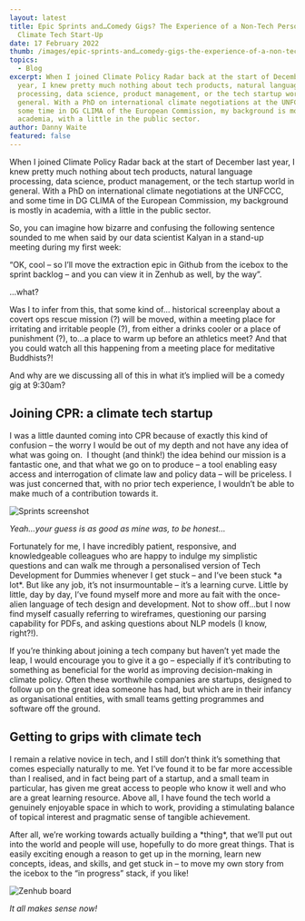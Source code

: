 ```yaml
---
layout: latest
title: Epic Sprints and…Comedy Gigs? The Experience of a Non-Tech Person in a
  Climate Tech Start-Up
date: 17 February 2022
thumb: /images/epic-sprints-and…comedy-gigs-the-experience-of-a-non-tech-person-in-a-tech-start-up/blogimage.jpg
topics:
  - Blog
excerpt: When I joined Climate Policy Radar back at the start of December last
  year, I knew pretty much nothing about tech products, natural language
  processing, data science, product management, or the tech startup world in
  general. With a PhD on international climate negotiations at the UNFCCC, and
  some time in DG CLIMA of the European Commission, my background is mostly in
  academia, with a little in the public sector.
author: Danny Waite
featured: false
---
```

When I joined Climate Policy Radar back at the start of December last year, I knew pretty much nothing about tech products, natural language processing, data science, product management, or the tech startup world in general. With a PhD on international climate negotiations at the UNFCCC, and some time in DG CLIMA of the European Commission, my background is mostly in academia, with a little in the public sector.

So, you can imagine how bizarre and confusing the following sentence sounded to me when said by our data scientist Kalyan in a stand-up meeting during my first week:

“OK, cool – so I’ll move the extraction epic in Github from the icebox to the sprint backlog – and you can view it in Zenhub as well, by the way”.

…what?

Was I to infer from this, that some kind of… historical screenplay about a covert ops rescue mission (?) will be moved, within a meeting place for irritating and irritable people (?), from either a drinks cooler or a place of punishment (?), to…a place to warm up before an athletics meet? And that you could watch all this happening from a meeting place for meditative Buddhists?!

And why are we discussing all of this in what it’s implied will be a comedy gig at 9:30am?

## Joining CPR: a climate tech startup

I was a little daunted coming into CPR because of exactly this kind of confusion – the worry I would be out of my depth and not have any idea of what was going on.  I thought (and think!) the idea behind our mission is a fantastic one, and that what we go on to produce – a tool enabling easy access and interrogation of climate law and policy data – will be priceless. I was just concerned that, with no prior tech experience, I wouldn’t be able to make much of a contribution towards it.

![Sprints screenshot](/images/epic-sprints-and…comedy-gigs-the-experience-of-a-non-tech-person-in-a-tech-start-up/sprints.jpg "Sprints screenshot")

*Yeah…your guess is as good as mine was, to be honest…*

Fortunately for me, I have incredibly patient, responsive, and knowledgeable colleagues who are happy to indulge my simplistic questions and can walk me through a personalised version of Tech Development for Dummies whenever I get stuck – and I’ve been stuck \*a lot\*. But like any job, it’s not insurmountable – it’s a learning curve. Little by little, day by day, I’ve found myself more and more au fait with the once-alien language of tech design and development. Not to show off…but I now find myself casually referring to wireframes, questioning our parsing capability for PDFs, and asking questions about NLP models (I know, right?!).

If you’re thinking about joining a tech company but haven’t yet made the leap, I would encourage you to give it a go – especially if it’s contributing to something as beneficial for the world as improving decision-making in climate policy. Often these worthwhile companies are startups, designed to follow up on the great idea someone has had, but which are in their infancy as organisational entities, with small teams getting programmes and software off the ground.

## Getting to grips with climate tech

I remain a relative novice in tech, and I still don’t think it’s something that comes especially naturally to me. Yet I’ve found it to be far more accessible than I realised, and in fact being part of a startup, and a small team in particular, has given me great access to people who know it well and who are a great learning resource. Above all, I have found the tech world a genuinely enjoyable space in which to work, providing a stimulating balance of topical interest and pragmatic sense of tangible achievement. 

After all, we’re working towards actually building a \*thing\*, that we’ll put out into the world and people will use, hopefully to do more great things. That is easily exciting enough a reason to get up in the morning, learn new concepts, ideas, and skills, and get stuck in – to move my own story from the icebox to the “in progress” stack, if you like!

![Zenhub board](/images/epic-sprints-and…comedy-gigs-the-experience-of-a-non-tech-person-in-a-tech-start-up/zenhub.jpg)

*It all makes sense now!*